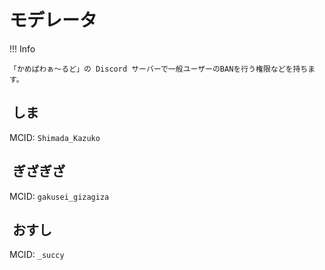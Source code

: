 # モデレータ

!!! Info

    「かめぱわぁ～るど」の Discord サーバーで一般ユーザーのBANを行う権限などを持ちます。

## <img alt="" src="https://minotar.net/helm/6741666a6f4f4a278f8b2577ef7fef5a/38" style="vertical-align: top;"> しま

MCID: `Shimada_Kazuko`

## <img alt="" src="https://minotar.net/helm/1fa73990b41946cbbcf0a7f1fe2696f8/38" style="vertical-align: top;"> ぎざぎざ

MCID: `gakusei_gizagiza`

## <img alt="" src="https://minotar.net/helm/e2db5c8deeb2431fba6d720468863356/38" style="vertical-align: top;"> おすし

MCID: `_succy`

